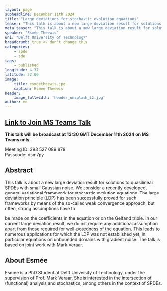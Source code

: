 ```yaml
---
layout: page
subheadline: December 11th 2024
title: "Large deviations for stochastic evolution equations"
teaser: "This talk is about a new large deviation result for solutions to quasilinear SPDEs with small Gaussian noise."
meta_teaser: "This talk is about a new large deviation result for solutions to quasilinear SPDEs with small Gaussian noise."
speaker: "Esmée Theewis"
uni: "Delft University of Technology"
breadcrumb: true <- don't change this
categories:
    - spde
    - sde
tags:
    - published
longitude: 4.37
latitude: 52.00
image:
    title: esmeetheewis.jpg
    caption: Esmée Theewis
header:
    image_fullwidth: "header_unsplash_12.jpg"
author: mo
---
```


## [Link to Join MS Teams Talk](https://teams.microsoft.com/l/meetup-join/19%3ameeting_N2Q2NGY2NDEtYWVmNS00NzE3LWI0ZWMtMWFiZmE3NGM2MTc3%40thread.v2/0?context=%7b%22Tid%22%3a%22377e3d22-4ea1-422d-b0ad-8fcc89406b9e%22%2c%22Oid%22%3a%2243af9e94-a882-4d59-8a92-d00c8899065e%22%7d)

**This talk will be broadcast at 13:30 GMT December 11th 2024 on MS Teams only.**

Meeting ID: 393 527 089 878 \
Passcode: dsm7py

## Abstract

This talk is about a new large deviation result for solutions to quasilinear SPDEs with small Gaussian noise. We consider a recently developed, general variational framework for stochastic evolution equations. The large deviation principle (LDP) has been successfully proved for such frameworks by means of the so-called weak convergence approach, but often, strong assumptions have to

be made on the coefficients in the equation or on the Gelfand triple. In our current large deviation result, we do not require any additional assumption apart from those required for well-posedness of the equation. This leads to numerous applications for which the LDP was not established yet, in particular equations on unbounded domains with gradient noise. The talk is based on joint work with Mark Veraar.

## About Esmée

Esmée is a PhD Student at Delft University of Technology, under the supervision of Prof. Mark Veraar. She is interested in the intersection of (functional) analysis and stochastics, among others in the context of SPDEs.
